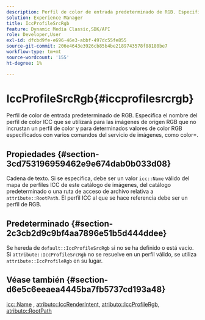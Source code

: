 ```yaml
---
description: Perfil de color de entrada predeterminado de RGB. Especifica el nombre del perfil de color ICC que se utilizará para las imágenes de origen RGB que no incrustan un perfil de color y para determinados valores de color RGB especificados con varios comandos del servicio de imágenes, como color=.
solution: Experience Manager
title: IccProfileSrcRgb
feature: Dynamic Media Classic,SDK/API
role: Developer,User
exl-id: dfcbd9fe-e696-46e3-abbf-497dc55fe855
source-git-commit: 206e4643e3926cb85b4be2189743578f88180be7
workflow-type: tm+mt
source-wordcount: '155'
ht-degree: 1%

---
```


# IccProfileSrcRgb{#iccprofilesrcrgb}

Perfil de color de entrada predeterminado de RGB. Especifica el nombre del perfil de color ICC que se utilizará para las imágenes de origen RGB que no incrustan un perfil de color y para determinados valores de color RGB especificados con varios comandos del servicio de imágenes, como color=.

## Propiedades {#section-3cd753196959462e9e674dab0b033d08}

Cadena de texto. Si se especifica, debe ser un valor `icc::Name` válido del mapa de perfiles ICC de este catálogo de imágenes, del catálogo predeterminado o una ruta de acceso de archivo relativa a `attribute::RootPath`. El perfil ICC al que se hace referencia debe ser un perfil de RGB.

## Predeterminado {#section-2c3cb2d9c9bf4aa7896e51b5d444ddee}

Se hereda de `default::IccProfileSrcRgb` si no se ha definido o está vacío. Si `attribute::IccProfileSrcRgb` no se resuelve en un perfil válido, se utiliza `attribute::IccProfileRgb` en su lugar.

## Véase también {#section-d6e5c6eeaea4445ba7fb5737cd193a48}

[icc::Name](../../../../../is-api/image-catalog/image-serving-api-ref/c-image-catalog-reference/c-icc-profile-map-reference/r-name-icc.md#reference-9e7d3c8e35434981a3dfac66b8946cbe) , [atributo::IccRenderIntent](../../../../../is-api/image-catalog/image-serving-api-ref/c-image-catalog-reference/c-attributes-reference/r-iccrenderintent.md#reference-012f207f28bd4406a5368d23ed95a51f), [atributo::IccProfileRgb](../../../../../is-api/image-catalog/image-serving-api-ref/c-image-catalog-reference/c-attributes-reference/r-iccprofilergb.md#reference-3479e7daac54404f84b06b98ca07b9df), [atributo::RootPath](../../../../../is-api/image-catalog/image-serving-api-ref/c-image-catalog-reference/c-attributes-reference/r-rootpath.md#reference-17d57e5967be403b8408fa7214017494)
